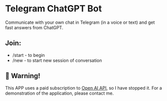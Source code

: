 # Telegram ChatGPT Bot

Communicate with your own chat in Telegram (in a voice or text) and get fast answers from ChatGPT.

## Join:

- /start - to begin
- /new - to start new session of conversation

## 📝 Warning!

This APP uses a paid subscription to [Open AI API](https://platform.openai.com/docs/api-reference), so I have stopped it. For a demonstration of the application, please contact me.
